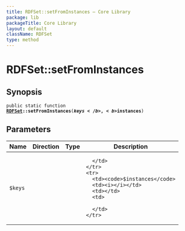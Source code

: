 ```yaml
---
title: RDFSet::setFromInstances — Core Library
package: lib
packageTitle: Core Library
layout: default
className: RDFSet
type: method
---
```


# RDFSet::setFromInstances

## Synopsis

<code>public static function <b><a href="RDFSet">RDFSet</a>::setFromInstances</b>(<b>$keys</b>, <b>$instances</b>)</code>

## Parameters

<table>
  <thead>
    <tr>
      <th>Name</th>
      <th>Direction</th>
      <th>Type</th>
      <th>Description</th>
    </tr>
  </thead>
  <tbody>
    <tr>
      <td><code>$keys</code>
      <td><i></i></td>
      <td></td>
      <td>

      </td>
    </tr>
    <tr>
      <td><code>$instances</code>
      <td><i></i></td>
      <td></td>
      <td>

      </td>
    </tr>
  </tbody>
</table>

